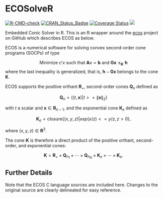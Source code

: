 
<!-- README.md is generated from README.Rmd. Please edit that file -->

# ECOSolveR

  [![R-CMD-check](https://github.com/bnaras/ECOSolveR/actions/workflows/R-CMD-check.yaml/badge.svg)](https://github.com/bnaras/ECOSolveR/actions/workflows/R-CMD-check.yaml)
[![CRAN\_Status\_Badge](https://www.r-pkg.org/badges/version/ECOSolveR)](https://cran.r-project.org/package=ECOSolveR)
[![Coverage
Status](https://img.shields.io/codecov/c/github/bnaras/ECOSolveR/master.svg)](https://app.codecov.io/github/bnaras/ECOSolveR?branch=master)
[![](https://cranlogs.r-pkg.org/badges/ECOSolveR)](https://CRAN.R-project.org/package=ECOSolveR)

Embedded Conic Solver in R. This is an R wrapper around the
[ecos](https://github.com/embotech/ecos) project on GitHub which
describes ECOS as below.

ECOS is a numerical software for solving convex second-order cone
programs (SOCPs) of type

$$
\mbox{Minimize } c'x \mbox{ such that } {\mathbf Ax} = {\mathbf b} \mbox{ and } {\mathbf G \mathbf x}\,\, \leq_{\mathbf K}\,\, {\mathbf h}
$$
where the last inequality is generalized, that is, ${\mathbf h}-\mathbf{Gx}$ belongs to
the cone ${\mathbf K}$.

ECOS supports the positive orthant ${\mathbf R}_+$, second-order cones
${\mathbf Q}_n$ defined as

$$
{\mathbf Q}_n = \bigl\{ (t,{\mathbf x}) | t >= \lVert{\mathbf x}\rVert_2 \bigr\}
$$

with $t$ a scalar and ${\mathbf x} \in {\mathbf R}_{n-1}$, and the exponential
cone ${\mathbf K}_e$ defined as

$$
\mathbf{K}_e = \mbox{closure} \bigl\{ (x,y,z) | exp(x/z) <= y/z, z>0 \bigr\},
$$

where  $(x,y,z) \in {\mathbf R}^3$.

The cone ${\mathbf K}$ is therefore a direct product of the positive orthant, second-order, and exponential cones:

$$
{\mathbf K} = {\mathbf R}_+ \times {\mathbf Q}_{n_1} \times \cdots \times {\mathbf Q}_{n_N} \times {\mathbf K}_e \times \cdots \times {\mathbf K}_e.
$$

## Further Details

Note that the ECOS C language sources are included here. Changes to
the original source are clearly delineated for easy reference.



